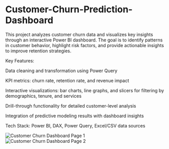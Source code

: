 # Customer-Churn-Prediction-Dashboard
This project analyzes customer churn data and visualizes key insights through an interactive Power BI dashboard. The goal is to identify patterns in customer behavior, highlight risk factors, and provide actionable insights to improve retention strategies.

Key Features:

  Data cleaning and transformation using Power Query

  KPI metrics: churn rate, retention rate, and revenue impact

  Interactive visualizations: bar charts, line graphs, and slicers for filtering by demographics, tenure, and services

  Drill-through functionality for detailed customer-level analysis

  Integration of predictive modeling results with dashboard insights

  Tech Stack: Power BI, DAX, Power Query, Excel/CSV data sources

![Customer Churn Dashboard Page 1](images/dashboard_page1.png)  
![Customer Churn Dashboard Page 2](images/dashboard_page2.png)
